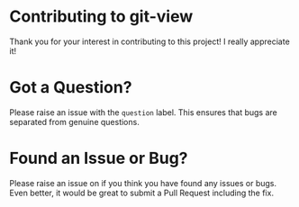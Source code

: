 # Contributing to git-view

Thank you for your interest in contributing to this project! I really appreciate it! 

# Got a Question?

Please raise an issue with the `question` label. This ensures that bugs are separated from genuine questions.

# Found an Issue or Bug?

Please raise an issue on if you think you have found any issues or bugs. Even better, it would be great
to submit a Pull Request including the fix. 
